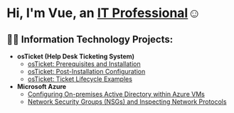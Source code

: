 <h1>Hi, I'm Vue, an <a href="https://www.linkedin.com/in/vue-yang-8687b6250/">IT Professional</a>☺</h1>

<h2>👨‍💻 Information Technology Projects:</h2>

- <b>osTicket (Help Desk Ticketing System)</b>
  - [osTicket: Prerequisites and Installation](https://github.com/festyaaj/osticket-prereqs)
  - [osTicket: Post-Installation Configuration](https://github.com/festyaaj/osticketSetup)
  - [osTicket: Ticket Lifecycle Examples](https://github.com/festyaaj/ticket-lifecycle)
- <b>Microsoft Azure</b>
  - [Configuring On-premises Active Directory within Azure VMs](https://github.com/festyaaj/configure-ad)
  - [Network Security Groups (NSGs) and Inspecting Network Protocols](https://github.com/festyaaj/azure-network-protocols)




[linkedin]: linkedin.com/in/vue-yang-8687b6250

